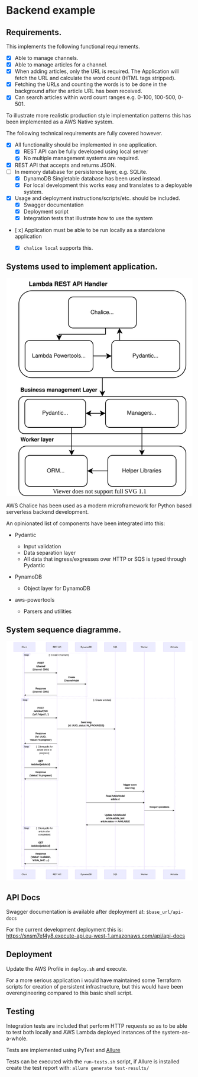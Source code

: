 # Backend example

## Requirements.
This implements the following functional requirements.

- [x] Able to manage channels.
- [x] Able to manage articles for a channel.
- [x] When adding articles, only the URL is required. The Application will fetch the URL and calculate the word count (HTML tags stripped).
- [x] Fetching the URLs and counting the words is to be done in the background after the article URL has been received.
- [x] Can search articles within word count ranges e.g. 0-100, 100-500, 0-501.

To illustrate more realistic production style implementation patterns this has been implemented as a AWS Native system.

The following technical requirements are fully covered however.

- [x] All functionality should be implemented in one application.
  - [x] REST API can be fully developed using local server
  - [x] No multiple management systems are required.
- [x] REST API that accepts and returns JSON.
- [ ] In memory database for persistence layer, e.g. SQLite.
  - [x] DynamoDB Singletable database has been used instead.
  - [x] For local development this works easy and translates to a deployable system. 
- [x] Usage and deployment instructions/scripts/etc. should be included.
  - [x] Swagger documentation
  - [x] Deployment script
  - [x] Integration tests that illustrate how to use the system
- [ x] Application must be able to be run locally as a standalone application
  - [x] `chalice local` supports this.
  

## Systems used to implement application.

![Components](./docs/component-diagramme.svg "Software Components")

AWS Chalice has been used as a modern microframework for Python based serverless backend development.

An opinionated list of components have been integrated into this:

- Pydantic
  - Input validation
  - Data separation layer
  - All data that ingress/exgresses over HTTP or SQS is typed through Pydantic
  
- PynamoDB
  - Object layer for DynamoDB
  
- aws-powertools
  - Parsers and utilities

## System sequence diagramme.

![Sequence](./docs/call-diagramme.svg "Call diagramme")

## API Docs

Swagger documentation is available after deployment at: `$base_url/api-docs`

For the current development deployment this is: https://snsm7ef4y8.execute-api.eu-west-1.amazonaws.com/api/api-docs

## Deployment

Update the AWS Profile in `deploy.sh` and execute.

For a more serious application i would have maintained some Terraform scripts for creation of persistent infrastructure, but this would have been overengineering compared to this basic shell script.

## Testing

Integration tests are included that perform HTTP requests so as to be able to test both locally and AWS Lambda deployed instances of the system-as-a-whole.

Tests are implemented using PyTest and [Allure](http://allure.qatools.ru/ "Allure")

Tests can be executed with the `run-tests.sh` script, if Allure is installed create the test report with: `allure generate test-results/`
